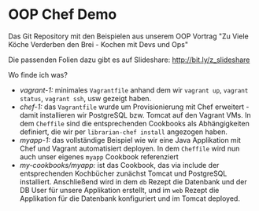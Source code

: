 
OOP Chef Demo
=============

Das Git Repository mit den Beispielen aus unserem OOP Vortrag "Zu Viele Köche Verderben den Brei - Kochen mit Devs und Ops"

Die passenden Folien dazu gibt es auf Slideshare:
http://bit.ly/z_slideshare

Wo finde ich was?

 * *vagrant-1:* minimales `Vagrantfile` anhand dem wir `vagrant up`, `vagrant status`, `vagrant ssh`, usw gezeigt haben.
 * *chef-1:* das `Vagrantfile` wurde um Provisionierung mit Chef erweitert - damit installieren wir PostgreSQL bzw. Tomcat auf den Vagrant VMs. In dem `Cheffile` sind die entsprechenden Cookbooks als Abhängigkeiten definiert, die wir per `librarian-chef install` angezogen haben.
 * *myapp-1:* das vollständige Beispiel wie wir eine Java Applikation mit Chef und Vagrant automatisiert deployen. In dem `Cheffile` wird nun auch unser eigenes `myapp` Cookbook referenziert
 * *my-cookbooks/myapp:* ist das Cookbook, das via include der entsprechenden Kochbücher zunächst Tomcat und PostgreSQL installiert. Anschließend wird in dem `db` Rezept die Datenbank und der DB User für unsere Applikation erstellt, und im `web` Rezept die Applikation für die Datenbank konfiguriert und im Tomcat deployed.    
